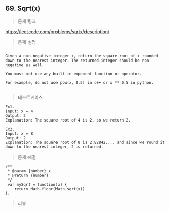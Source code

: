 ## 69. Sqrt(x)

> 문제 링크

https://leetcode.com/problems/sqrtx/description/

> 문제 설명

```

Given a non-negative integer x, return the square root of x rounded down to the nearest integer. The returned integer should be non-negative as well.

You must not use any built-in exponent function or operator.

For example, do not use pow(x, 0.5) in c++ or x ** 0.5 in python.


```

> 테스트케이스

```
Ex1.
Input: x = 4
Output: 2
Explanation: The square root of 4 is 2, so we return 2.

Ex2.
Input: x = 8
Output: 2
Explanation: The square root of 8 is 2.82842..., and since we round it down to the nearest integer, 2 is returned.
```


> 문제 해결

```
/**
 * @param {number} x
 * @return {number}
 */
 var mySqrt = function(x) {
    return Math.floor(Math.sqrt(x))
};
```

> 리뷰

```
```